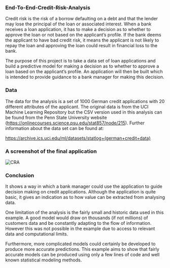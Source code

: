 ### End-To-End-Credit-Risk-Analysis
Credit risk is the risk of a borrow defaulting on a debt and that the lender may lose the principal of the loan or associated interest. When a bank receives a loan application, it has to make a decision as to whether to approve the loan or not based on the applicant’s profile. If the bank deems the applicant to have bad credit risk, it means the applicant is not likely to repay the loan and approving the loan could result in financial loss to the bank.

The purpose of this project is to take a data set of loan applications and build a predictive model for making a decision as to whether to approve a loan based on the applicant’s profile. An application will then be built which is intended to provide guidance to a bank manager for making this decision.

### Data
The data for the analysis is a set of 1000 German credit applications with 20 different attributes of the applicant. The original data is from the UCI Machine Learning Repository but the CSV version used in this analysis can be found from the Penn State University website (https://onlinecourses.science.psu.edu/stat857/node/215). Further information about the data set can be found at:

https://archive.ics.uci.edu/ml/datasets/statlog+(german+credit+data)

### A screenshot of the final application

![CRA](https://github.com/SiddharthUchil/End-To-End-Credit-Risk-Analysis/assets/36127139/a3bb7744-c76d-4236-b5a9-75a69477ec3a)


### Conclusion
It shows a way in which a bank manager could use the application to guide decision making on credit applications. Although the application is quite basic, it gives an indication as to how value can be extracted from analysing data.

One limitation of the analysis is the fairly small and historic data used in this example. A good model would draw on thousands (if not millions) of customers data and be constantly adapting to the flow of information. However this was not possible in the example due to access to relevant data and computational limits.

Furthermore, more complicated models could certainly be developed to produce more accurate predictions. This example aims to show that fairly accurate models can be produced using only a few lines of code and well known statistical modeling methods.
